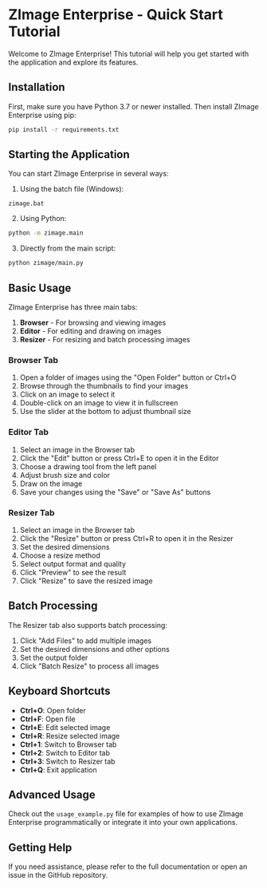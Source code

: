 # ZImage Enterprise - Quick Start Tutorial

Welcome to ZImage Enterprise! This tutorial will help you get started with the application and explore its features.

## Installation

First, make sure you have Python 3.7 or newer installed. Then install ZImage Enterprise using pip:

```bash
pip install -r requirements.txt
```

## Starting the Application

You can start ZImage Enterprise in several ways:

1. Using the batch file (Windows):

```
zimage.bat
```

2. Using Python:

```bash
python -m zimage.main
```

3. Directly from the main script:

```bash
python zimage/main.py
```

## Basic Usage

ZImage Enterprise has three main tabs:

1. **Browser** - For browsing and viewing images
2. **Editor** - For editing and drawing on images
3. **Resizer** - For resizing and batch processing images

### Browser Tab

1. Open a folder of images using the "Open Folder" button or Ctrl+O
2. Browse through the thumbnails to find your images
3. Click on an image to select it
4. Double-click on an image to view it in fullscreen
5. Use the slider at the bottom to adjust thumbnail size

### Editor Tab

1. Select an image in the Browser tab
2. Click the "Edit" button or press Ctrl+E to open it in the Editor
3. Choose a drawing tool from the left panel
4. Adjust brush size and color
5. Draw on the image
6. Save your changes using the "Save" or "Save As" buttons

### Resizer Tab

1. Select an image in the Browser tab
2. Click the "Resize" button or press Ctrl+R to open it in the Resizer
3. Set the desired dimensions
4. Choose a resize method
5. Select output format and quality
6. Click "Preview" to see the result
7. Click "Resize" to save the resized image

## Batch Processing

The Resizer tab also supports batch processing:

1. Click "Add Files" to add multiple images
2. Set the desired dimensions and other options
3. Set the output folder
4. Click "Batch Resize" to process all images

## Keyboard Shortcuts

- **Ctrl+O**: Open folder
- **Ctrl+F**: Open file
- **Ctrl+E**: Edit selected image
- **Ctrl+R**: Resize selected image
- **Ctrl+1**: Switch to Browser tab
- **Ctrl+2**: Switch to Editor tab
- **Ctrl+3**: Switch to Resizer tab
- **Ctrl+Q**: Exit application

## Advanced Usage

Check out the `usage_example.py` file for examples of how to use ZImage Enterprise programmatically or integrate it into your own applications.

## Getting Help

If you need assistance, please refer to the full documentation or open an issue in the GitHub repository.
